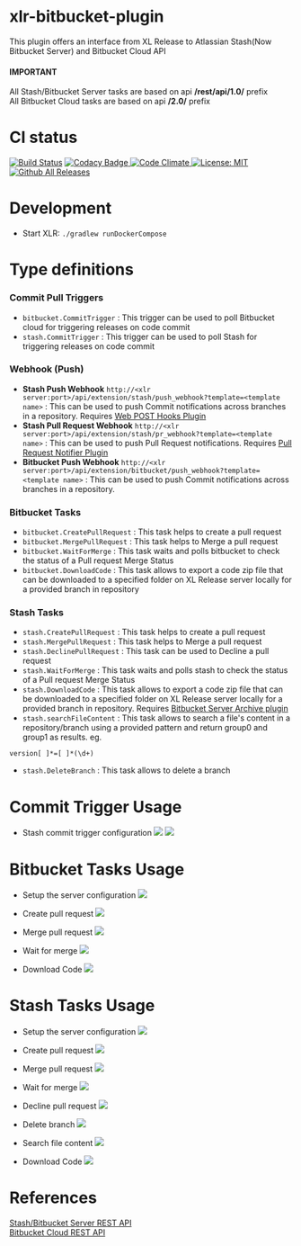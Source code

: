 # xlr-bitbucket-plugin

This plugin offers an interface from XL Release to Atlassian Stash(Now Bitbucket Server) and Bitbucket Cloud API

#### IMPORTANT ####
All Stash/Bitbucket Server tasks are based on api **/rest/api/1.0/** prefix  
All Bitbucket Cloud tasks are based on api **/2.0/** prefix

# CI status #

[![Build Status][xlr-bitbucket-plugin-travis-image]][xlr-bitbucket-plugin-travis-url]
[![Codacy Badge][xlr-bitbucket-plugin-codacy-image] ][xlr-bitbucket-plugin-codacy-url]
[![Code Climate][xlr-bitbucket-plugin-code-climate-image] ][xlr-bitbucket-plugin-code-climate-url]
[![License: MIT][xlr-bitbucket-plugin-license-image] ][xlr-bitbucket-plugin-license-url]
[![Github All Releases][xlr-bitbucket-plugin-downloads-image] ]()

[xlr-bitbucket-plugin-travis-image]: https://travis-ci.org/xebialabs-community/xlr-bitbucket-plugin.svg?branch=master
[xlr-bitbucket-plugin-travis-url]: https://travis-ci.org/xebialabs-community/xlr-bitbucket-plugin
[xlr-bitbucket-plugin-codacy-image]: https://api.codacy.com/project/badge/Grade/0e664aaacd2f4010b091f0ef4ce1c7d0
[xlr-bitbucket-plugin-codacy-url]: https://www.codacy.com/app/amitmohleji/xlr-bitbucket-plugin
[xlr-bitbucket-plugin-code-climate-image]: https://codeclimate.com/github/xebialabs-community/xlr-bitbucket-plugin/badges/gpa.svg
[xlr-bitbucket-plugin-code-climate-url]: https://codeclimate.com/github/xebialabs-community/xlr-bitbucket-plugin
[xlr-bitbucket-plugin-license-image]: https://img.shields.io/badge/License-MIT-yellow.svg
[xlr-bitbucket-plugin-license-url]: https://opensource.org/licenses/MIT
[xlr-bitbucket-plugin-downloads-image]: https://img.shields.io/github/downloads/xebialabs-community/xlr-bitbucket-plugin/total.svg

# Development #

* Start XLR: `./gradlew runDockerCompose`

# Type definitions #

### Commit Pull Triggers ###

+ `bitbucket.CommitTrigger` : This trigger can be used to poll Bitbucket cloud for triggering releases on code commit
+ `stash.CommitTrigger` :  This trigger can be used to poll Stash for triggering releases on code commit

### Webhook (Push) ###

+ **Stash Push Webhook** `http://<xlr server:port>/api/extension/stash/push_webhook?template=<template name>` : This can be used to push Commit notifications across branches in a repository. Requires [Web POST Hooks Plugin](https://marketplace.atlassian.com/plugins/com.atlassian.stash.plugin.stash-web-post-receive-hooks-plugin/server/overview)
+ **Stash Pull Request Webhook** `http://<xlr server:port>/api/extension/stash/pr_webhook?template=<template name>` : This can be used to push Pull Request notifications. Requires [Pull Request Notifier Plugin](https://marketplace.atlassian.com/plugins/se.bjurr.prnfs.pull-request-notifier-for-stash/server/overview)
+ **Bitbucket Push Webhook** `http://<xlr server:port>/api/extension/bitbucket/push_webhook?template=<template name>` : This can be used to push Commit notifications across branches in a repository.

### Bitbucket Tasks ###

+ `bitbucket.CreatePullRequest` : This task helps to create a pull request
+ `bitbucket.MergePullRequest` : This task helps to Merge a pull request
+ `bitbucket.WaitForMerge` : This task waits and polls bitbucket to check the status of a Pull request Merge Status
+ `bitbucket.DownloadCode` : This task allows to export a code zip file that can be downloaded to a specified folder on XL Release server locally for a provided branch in repository

### Stash Tasks ###    

+ `stash.CreatePullRequest` : This task helps to create a pull request
+ `stash.MergePullRequest` : This task helps to Merge a pull request
+ `stash.DeclinePullRequest` : This task can be used to Decline a pull request
+ `stash.WaitForMerge` : This task waits and polls stash to check the status of a Pull request Merge Status
+ `stash.DownloadCode` : This task allows to export a code zip file that can be downloaded to a specified folder on XL Release server locally for a provided branch in repository. Requires [Bitbucket Server Archive plugin](https://marketplace.atlassian.com/plugins/com.atlassian.stash.plugin.stash-archive/server/overview)
+ `stash.searchFileContent` : This task allows to search a file's content in a repository/branch using a provided pattern and return group0 and group1 as results. eg. 
```
version[ ]*=[ ]*(\d+)

```
+ `stash.DeleteBranch` : This task allows to delete a branch


    
# Commit Trigger Usage #

* Stash commit trigger configuration
![](images/stash/stashcommittrigger1.png)
![](images/stash/stashcommittrigger2.png)

# Bitbucket Tasks Usage #
   
* Setup the server configuration
![](images/bitbucket/config.png)

* Create pull request 
![](images/bitbucket/createpullrequest.png)

* Merge pull request
![](images/bitbucket/mergepullrequest.png)

* Wait for merge
![](images/bitbucket/waitformerge.png)


* Download Code 
![](images/bitbucket/downloadcodezip.png)


# Stash Tasks Usage #

   
* Setup the server configuration
![](images/stash/config.png)

* Create pull request 
![](images/stash/createpullrequest.png)

* Merge pull request
![](images/stash/mergepullrequest.png)

* Wait for merge
![](images/stash/waitformerge.png)

* Decline pull request
![](images/stash/declinepullrequest.png)

* Delete branch 
![](images/stash/deletebranch.png)

* Search file content
![](images/stash/searchfilecontent.png)

* Download Code 
![](images/stash/downloadcodezip.png)

# References #

[Stash/Bitbucket Server REST API](https://developer.atlassian.com/stash/docs/latest/reference/rest-api.html)  
[Bitbucket Cloud REST API](https://confluence.atlassian.com/bitbucket/use-the-bitbucket-cloud-rest-apis-222724129.html)


